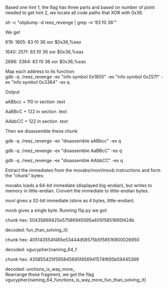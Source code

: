 

Based one hint 1, the flag has three parts and based on number of point
needed to get hint 2, we locate all code paths that XOR with 0x36.

sh -c \"objdump -d reez_revenge \| grep -n \'83 f0 36\'\"

We get

619: 1805: 83 f0 36 xor \$0x36,%eax

1640: 257f: 83 f0 36 xor \$0x36,%eax

2686: 3364: 83 f0 36 xor \$0x36,%eax

Map each address to its function:\
gdb -q ./reez_revenge -ex \"info symbol 0x1805\" -ex \"info symbol
0x257f\" -ex \"info symbol 0x3364\" -ex q

Output

aABbcc + 110 in section .text

AaBBcC + 122 in section .text

AAbbCC + 122 in section .text

Then we disassemble these chunk

gdb -q ./reez_revenge -ex \"disassemble aABbcc\" -ex q

gdb -q ./reez_revenge -ex \"disassemble AaBBcC\" -ex q

gdb -q ./reez_revenge -ex \"disassemble AAbbCC\" -ex q

Extract the immediates from the movabs/movl/movb instructions and form
the "chunk" bytes:

movabs loads a 64-bit immediate (displayed big-endian), but writes to
memory in little-endian. Convert the immediate to little-endian bytes.

movl gives a 32-bit immediate (store as 4 bytes, little-endian).

movb gives a single byte. Running flip.py we got:

chunk hex: 50435869425e57586945595a405f5851695f424b

decoded: fun_than_solving_it}

chunk hex: 405143554f465e53444d58575b5f58516900026950

decoded: vgucypher{naming_64_f

chunk hex: 435855425f595845695f456941574f695b59445369

decoded: unctions_is_way_more\_\
Rearrange these fragment, we got the flag
vgucypher{naming_64_functions_is_way_more_fun_than_solving_it}

